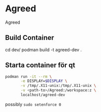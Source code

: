 # Agreed
Agreed


## Build Container
cd dev/
podman build -t agreed-dev .
## Starta container för qt

``` bash
podman run -it --rm \
       -e DISPLAY=$DISPLAY \
       -v /tmp/.X11-unix:/tmp/.X11-unix \
       -v <path-to>/Agreed:/workspace:z \
       localhost/agreed-dev
```
possibly `sudo setenforce 0`
